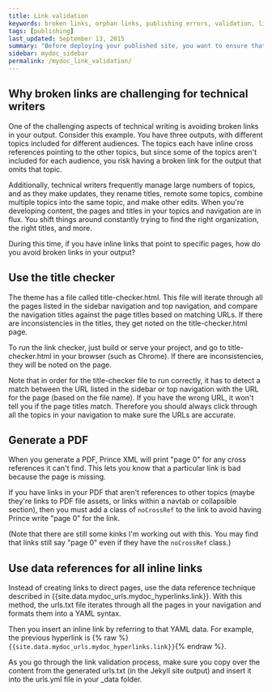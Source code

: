 ```yaml
---
title: Link validation
keywords: broken links, orphan links, publishing errors, validation, link validity, hyperlink issues
tags: [publishing]
last_updated: September 13, 2015
summary: "Before deploying your published site, you want to ensure that you don't have any broken links. There are a few ways to check for broken links."
sidebar: mydoc_sidebar
permalink: /mydoc_link_validation/
---
```


## Why broken links are challenging for technical writers
One of the challenging aspects of technical writing is avoiding broken links in your output. Consider this example. You have three outputs, with different topics included for different audiences. The topics each have inline cross references pointing to the other topics, but since some of the topics aren't included for each audience, you risk having a broken link for the output that omits that topic.

Additionally, technical writers frequently manage large numbers of topics, and as they make updates, they rename titles, remote some topics, combine multiple topics into the same topic, and make other edits. When you're developing content, the pages and titles in your topics and navigation are in flux. You shift things around constantly trying to find the right organization, the right titles, and more. 

During this time, if you have inline links that point to specific pages, how do you avoid broken links in your output?

## Use the title checker

The theme has a file called title-checker.html. This file will iterate through all the pages listed in the sidebar navigation and top navigation, and compare the navigation titles against the page titles based on matching URLs. If there are inconsistencies in the titles, they get noted on the title-checker.html page. 

To run the link checker, just build or serve your project, and go to title-checker.html in your browser (such as Chrome). If there are inconsistencies, they will be noted on the page.

Note that in order for the title-checker file to run correctly, it has to detect a match between the URL listed in the sidebar or top navigation with the URL for the page (based on the file name). If you have the wrong URL, it won't tell you if the page titles match. Therefore you should always click through all the topics in your navigation to make sure the URLs are accurate.

## Generate a PDF

When you generate a PDF, Prince XML will print "page 0" for any cross references it can't find. This lets you know that a particular link is bad because the page is missing.

If you have links in your PDF that aren't references to other topics (maybe they're links to PDF file assets, or links within a navtab or collapsible section), then you must add a class of `noCrossRef` to the link to avoid having Prince write "page 0" for the link. 

(Note that there are still some kinks I'm working out with this. You may find that links still say "page 0" even if they have the `noCrossRef` class.)

## Use data references for all inline links

Instead of creating links to direct pages, use the data reference technique described in {{site.data.mydoc_urls.mydoc_hyperlinks.link}}. With this method, the urls.txt file iterates through all the pages in your navigation and formats them into a YAML syntax.

Then you insert an inline link by referring to that YAML data. For example, the previous hyperlink is {% raw %}`{{site.data.mydoc_urls.mydoc_hyperlinks.link}}`{% endraw %}.

As you go through the link validation process, make sure you copy over the content from the generated urls.txt (in the Jekyll site output) and insert it into the urls.yml file in your \_data folder.